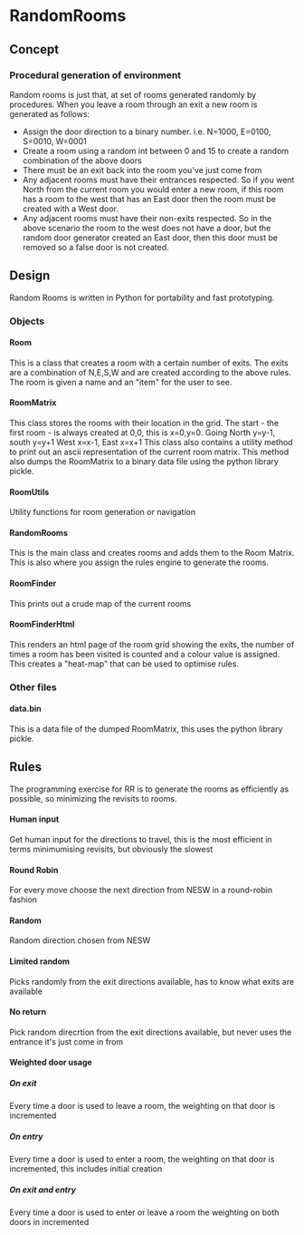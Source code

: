 # RandomRooms

## Concept
### Procedural generation of environment
Random rooms is just that, at set of rooms generated randomly by procedures.
When you leave a room through an exit a new room is generated as follows:

* Assign the door direction to a binary number. i.e. N=1000, E=0100, S=0010, W=0001
* Create a room using a random int between 0 and 15 to create a random combination of the above doors
* There must be an exit back into the room you've just come from
* Any adjacent rooms must have their entrances respected. So if you went North from the current room you would enter a new room, if this room has a room to the west that has an East door then the room must be created with a West door.
* Any adjacent rooms must have their non-exits respected. So in the above scenario the room to the west does not have a door, but the random door generator created an East door, then this door must be removed so a false door is not created.

## Design
Random Rooms is written in Python for portability and fast prototyping.

### Objects

#### Room
This is a class that creates a room with a certain number of exits.
The exits are a combination of N,E,S,W and are created according to the above rules.
The room is given a name and an "item" for the user to see.

#### RoomMatrix
This class stores the rooms with their location in the grid. The start - the first room - is always created at 0,0, this is x=0,y=0.
Going North y=y-1, south y=y+1
West x=x-1, East x=x+1
This class also contains a utility method to print out an ascii representation of the current room matrix.
This method also dumps the RoomMatrix to a binary data file using the python library pickle.

#### RoomUtils
Utility functions for room generation or navigation

#### RandomRooms
This is the main class and creates rooms and adds them to the Room Matrix. This is also where you assign the rules engine to generate the rooms.

#### RoomFinder
This prints out a crude map of the current rooms

#### RoomFinderHtml
This renders an html page of the room grid showing the exits, the number of times a room has been visited is counted and a colour value is assigned. This creates a "heat-map" that can be used to optimise rules.

### Other files

#### data.bin
This is a data file of the dumped RoomMatrix, this uses the python library pickle.

## Rules
The programming exercise for RR is to generate the rooms as efficiently as possible, so minimizing the revisits to rooms.
#### Human input
Get human input for the directions to travel, this is the most efficient in terms minimumising revisits, but obviously the slowest
#### Round Robin
For every move choose the next direction from NESW in a round-robin fashion
#### Random
Random direction chosen from NESW
#### Limited random
Picks randomly from the exit directions available, has to know what exits are available
#### No return
Pick random direcrtion from the exit directions available, but never uses the entrance it's just come in from
#### Weighted door usage
##### On exit
Every time a door is used to leave a room, the weighting on that door is incremented
##### On entry
Every time a door is used to enter a room, the weighting on that door is incremented, this includes initial creation
##### On exit and entry
Every time a door is used to enter or leave a room the weighting on both doors in incremented